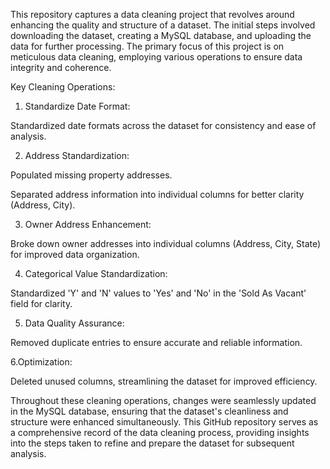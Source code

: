 This repository captures a data cleaning project that revolves around enhancing the quality and structure of a dataset. The initial steps involved downloading the dataset, creating a MySQL database, and uploading the data for further processing. The primary focus of this project is on meticulous data cleaning, employing various operations to ensure data integrity and coherence.

Key Cleaning Operations:

1. Standardize Date Format:

Standardized date formats across the dataset for consistency and ease of analysis.

2. Address Standardization:

Populated missing property addresses.

Separated address information into individual columns for better clarity (Address, City).

3. Owner Address Enhancement:

Broke down owner addresses into individual columns (Address, City, State) for improved data organization.

4. Categorical Value Standardization:

Standardized 'Y' and 'N' values to 'Yes' and 'No' in the 'Sold As Vacant' field for clarity.

5. Data Quality Assurance:

Removed duplicate entries to ensure accurate and reliable information.

6.Optimization:

Deleted unused columns, streamlining the dataset for improved efficiency.

Throughout these cleaning operations, changes were seamlessly updated in the MySQL database, ensuring that the dataset's cleanliness and structure were enhanced simultaneously. This GitHub repository serves as a comprehensive record of the data cleaning process, providing insights into the steps taken to refine and prepare the dataset for subsequent analysis.
